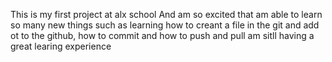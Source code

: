 This is my first project at alx school
And am so excited that am able to learn so many new things such as 
learning how to creant a file in the git and add ot to the github,
how to commit and how to push and pull
am sitll having a great learing experience


